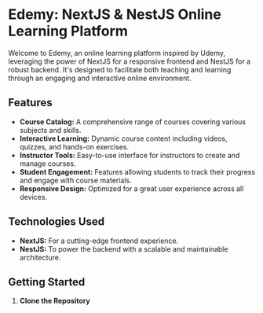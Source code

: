 # Edemy: NextJS & NestJS Online Learning Platform

Welcome to Edemy, an online learning platform inspired by Udemy, leveraging the power of NextJS for a responsive frontend and NestJS for a robust backend. It's designed to facilitate both teaching and learning through an engaging and interactive online environment.

## Features

- **Course Catalog:** A comprehensive range of courses covering various subjects and skills.
- **Interactive Learning:** Dynamic course content including videos, quizzes, and hands-on exercises.
- **Instructor Tools:** Easy-to-use interface for instructors to create and manage courses.
- **Student Engagement:** Features allowing students to track their progress and engage with course materials.
- **Responsive Design:** Optimized for a great user experience across all devices.

## Technologies Used

- **NextJS:** For a cutting-edge frontend experience.
- **NestJS:** To power the backend with a scalable and maintainable architecture.

## Getting Started

1. **Clone the Repository**
